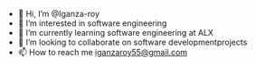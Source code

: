 - 👋 Hi, I’m @Iganza-roy
- 👀 I’m interested in software engineering
- 🌱 I’m currently learning software engineering at ALX
- 💞️ I’m looking to collaborate on software developmentprojects
- 📫 How to reach me iganzaroy55@gmail.com

<!---
Iganza-roy/Iganza-roy is a ✨ special ✨ repository because its `README.md` (this file) appears on your GitHub profile.
You can click the Preview link to take a look at your changes.
--->
